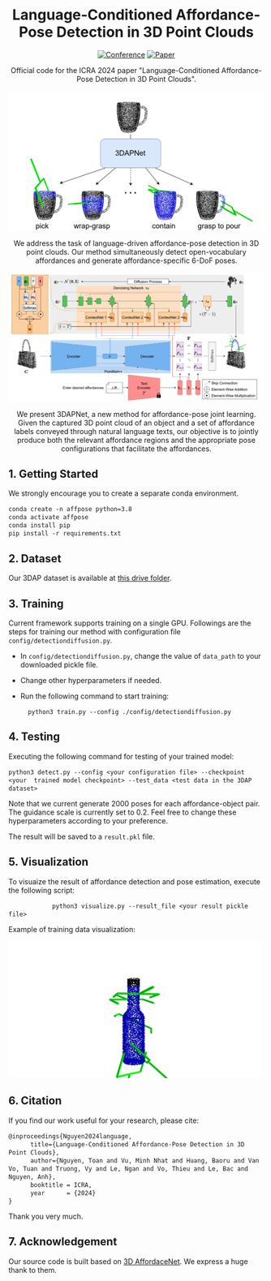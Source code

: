 <div align="center">

# Language-Conditioned Affordance-Pose Detection in 3D Point Clouds

[![Conference](https://img.shields.io/badge/ICRA-2024-FF0B0B.svg)](https://2024.ieee-icra.org/)
[![Paper](https://img.shields.io/badge/Paper-arxiv.2303.02401-0009F6.svg)](https://arxiv.org/abs/2309.10911)

Official code for the ICRA 2024 paper "Language-Conditioned Affordance-Pose Detection in 3D Point Clouds".

<img src="./assets/intro.png" width="600">

We address the task of language-driven affordance-pose detection in 3D point clouds. Our method simultaneously detect open-vocabulary affordances and generate affordance-specific 6-DoF poses.

![image](./assets/method.png)

We present 3DAPNet, a new method for affordance-pose joint learning. Given the captured 3D point cloud of an object and a set of affordance labels conveyed through natural language texts, our objective is to jointly produce both the relevant affordance regions and the appropriate pose configurations that facilitate the affordances.

</div>


## 1. Getting Started
We strongly encourage you to create a separate conda environment.

    conda create -n affpose python=3.8
    conda activate affpose
    conda install pip
    pip install -r requirements.txt

## 2. Dataset
Our 3DAP dataset is available at [this drive folder](https://drive.google.com/drive/folders/1vDGHs3QZmmF2rGluGlqBIyCp8sPR4Yws?usp=sharing).

## 3. Training
Current framework supports training on a single GPU. Followings are the steps for training our method with configuration file ```config/detectiondiffusion.py```.

* In ```config/detectiondiffusion.py```, change the value of ```data_path``` to your downloaded pickle file.
* Change other hyperparameters if needed.
* Run the following command to start training:

		python3 train.py --config ./config/detectiondiffusion.py

## 4. Testing
Executing the following command for testing of your trained model:

    python3 detect.py --config <your configuration file> --checkpoint <your  trained model checkpoint> --test_data <test data in the 3DAP dataset>

Note that we current generate 2000 poses for each affordance-object pair.
The guidance scale is currently set to 0.2. Feel free to change these hyperparameters according to your preference.

The result will be saved to a ```result.pkl``` file.

## 5. Visualization
To visuaize the result of affordance detection and pose estimation, execute the following script:

                python3 visualize.py --result_file <your result pickle file>

Example of training data visualization:

<img src="./assets/visualization.png" width="500">

## 6. Citation

If you find our work useful for your research, please cite:
```
@inproceedings{Nguyen2024language,
      title={Language-Conditioned Affordance-Pose Detection in 3D Point Clouds},
      author={Nguyen, Toan and Vu, Minh Nhat and Huang, Baoru and Van Vo, Tuan and Truong, Vy and Le, Ngan and Vo, Thieu and Le, Bac and Nguyen, Anh},
      booktitle = ICRA,
      year      = {2024}
}
```
Thank you very much.

## 7. Acknowledgement

Our source code is built based on [3D AffordaceNet](https://github.com/Gorilla-Lab-SCUT/AffordanceNet). We express a huge thank to them.